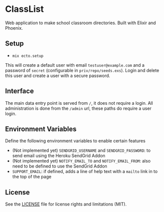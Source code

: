 # ClassList

Web application to make school classroom directories. Built with Elixir and Phoenix.

## Setup
  * `mix ecto.setup`

This will create a default user with email `testuser@example.com` and a password of `secret` (configurable in `priv/repo/seeds.exs`). Login and delete this user and create a user with a secure password.

## Interface
The main data entry point is served from `/`, it does not require a login. All administration is done from the `/admin` url, these paths do require a user login.

## Environment Variables
Define the following environment variables to enable certain features
  * (Not implemented yet) `SENDGRID_USERNAME` and `SENDGRID_PASSWORD`: to send email using the Heroku SendGrid Addon
  * (Not implemented yet) `NOTIFY_EMAIL_TO` and `NOTIFY_EMAIL_FROM`: also need to be defined to use the SendGrid Addon
  * `SUPPORT_EMAIL`: if defined, adds a line of help text with a `mailto` link in to the top of the page

## License

See the [LICENSE](LICENSE.md) file for license rights and limitations (MIT).
